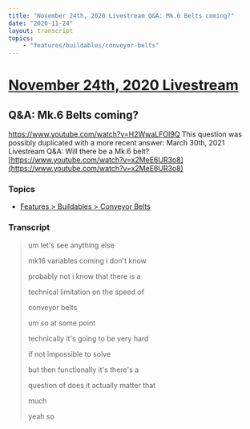 ```yaml
---
title: "November 24th, 2020 Livestream Q&A: Mk.6 Belts coming?"
date: "2020-11-24"
layout: transcript
topics:
    - "features/buildables/conveyor-belts"
---
```

# [November 24th, 2020 Livestream](../2020-11-24.md)
## Q&A: Mk.6 Belts coming?
https://www.youtube.com/watch?v=H2WwaLFOI9Q
This question was possibly duplicated with a more recent answer: March 30th, 2021 Livestream Q&A: Will there be a Mk.6 belt? [https://www.youtube.com/watch?v=x2MeE6UR3o8](https://www.youtube.com/watch?v=x2MeE6UR3o8)


### Topics
* [Features > Buildables > Conveyor Belts](../topics/features/buildables/conveyor-belts.md)

### Transcript

> um let's see anything else
>
> mk16 variables coming i don't know
>
> probably not i know that there is a
>
> technical limitation on the speed of
>
> conveyor belts
>
> um so at some point
>
> technically it's going to be very hard
>
> if not impossible to solve
>
> but then functionally it's there's a
>
> question of does it actually matter that
>
> much
>
> yeah so

